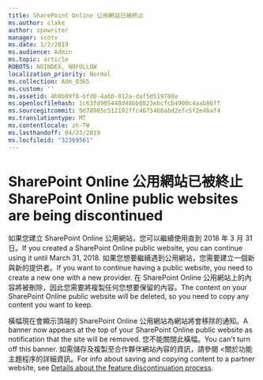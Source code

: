 ```yaml
---
title: SharePoint Online 公用網站已被終止
ms.author: clake
author: spowriter
manager: scotv
ms.date: 1/2/2019
ms.audience: Admin
ms.topic: article
ROBOTS: NOINDEX, NOFOLLOW
localization_priority: Normal
ms.collection: Adm_O365
ms.custom: ''
ms.assetid: 4b8b89f8-bfd8-4a60-812a-daf5d519788e
ms.openlocfilehash: 1c63fd905448d48bb8823ebcfcb4900c4aab86ff
ms.sourcegitcommit: 9d78905c512192ffc4675468abd2efc5f2e4baf4
ms.translationtype: MT
ms.contentlocale: zh-TW
ms.lasthandoff: 04/23/2019
ms.locfileid: "32369561"
---
```

# <a name="sharepoint-online-public-websites-are-being-discontinued"></a><span data-ttu-id="69b55-102">SharePoint Online 公用網站已被終止</span><span class="sxs-lookup"><span data-stu-id="69b55-102">SharePoint Online public websites are being discontinued</span></span>

<span data-ttu-id="69b55-103">如果您建立 SharePoint Online 公用網站，您可以繼續使用直到 2018 年 3 月 31 日。</span><span class="sxs-lookup"><span data-stu-id="69b55-103">If you created a SharePoint Online public website, you can continue using it until March 31, 2018.</span></span> <span data-ttu-id="69b55-104">如果您想要繼續遇到公用網站，您需要建立一個新與新的提供者。</span><span class="sxs-lookup"><span data-stu-id="69b55-104">If you want to continue having a public website, you need to create a new one with a new provider.</span></span> <span data-ttu-id="69b55-105">在 SharePoint Online 公用網站上的內容將被刪除，因此您需要將複製任何您想要保留的內容。</span><span class="sxs-lookup"><span data-stu-id="69b55-105">The content on your SharePoint Online public website will be deleted, so you need to copy any content you want to keep.</span></span>
  
<span data-ttu-id="69b55-106">橫幅現在會顯示頂端的 SharePoint Online 公用網站為網站將會移除的通知。</span><span class="sxs-lookup"><span data-stu-id="69b55-106">A banner now appears at the top of your SharePoint Online public website as notification that the site will be removed.</span></span> <span data-ttu-id="69b55-107">您不能關閉此橫幅。</span><span class="sxs-lookup"><span data-stu-id="69b55-107">You can't turn off this banner.</span></span> <span data-ttu-id="69b55-108">如需儲存及複製至合作夥伴網站內容的資訊，請參閱 <<c0>關於功能主題程序的詳細資訊。</span><span class="sxs-lookup"><span data-stu-id="69b55-108">For info about saving and copying content to a partner website, see [Details about the feature discontinuation process](https://go.microsoft.com/fwlink/?linkid=866980).</span></span> 
  


